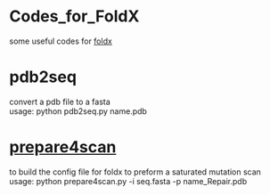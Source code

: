 # Codes_for_FoldX
some useful codes for [foldx](http://foldxsuite.crg.eu/products#foldx) 
# pdb2seq
convert a pdb file to a fasta  
usage: python pdb2seq.py name.pdb
# [prepare4scan](https://github.com/JinyuanSun/Codes_for_FoldX/blob/master/prepare4scan.py)
to build the config file for foldx to preform a saturated mutation scan  
usage: python prepare4scan.py -i seq.fasta -p name_Repair.pdb

